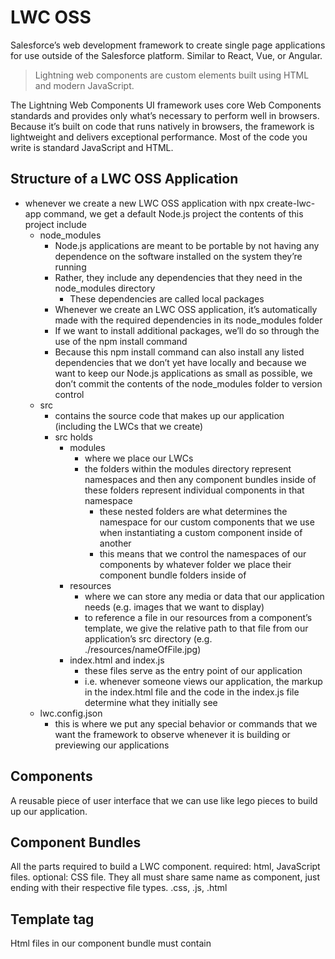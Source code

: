 # LWC OSS
Salesforce’s web development framework to create single page applications for use outside of the Salesforce platform. Similar to React, Vue, or Angular.

> Lightning web components are custom elements built using HTML and modern JavaScript.

The Lightning Web Components UI framework uses core Web Components standards and provides only what’s necessary to perform well in browsers. Because it’s built on code that runs natively in browsers, the framework is lightweight and delivers exceptional performance. Most of the code you write is standard JavaScript and HTML.

## Structure of a LWC OSS Application
- whenever we create a new LWC OSS application with npx create-lwc-app command, we get a default Node.js project the contents of this project include
  - node_modules
    - Node.js applications are meant to be portable by not having any dependence on the software installed on the system they’re running
    - Rather, they include any dependencies that they need in the node_modules directory
      - These dependencies are called local packages
    - Whenever we create an LWC OSS application, it’s automatically made with the required dependencies in its node_modules folder
    - If we want to install additional packages, we’ll do so through the use of the npm install command
    - Because this npm install command can also install any listed dependencies that we don’t yet have locally and because we want to keep our Node.js applications as small as possible, we don’t commit the contents of the node_modules folder to version control
  - src
    - contains the source code that makes up our application (including the LWCs that we create)
    - src holds
      - modules
        - where we place our LWCs
        - the folders within the modules directory represent namespaces and then any component bundles 
		inside of these folders represent individual components in that namespace
          - these nested folders are what determines the namespace for our custom components that we use when instantiating a custom component inside of another
          - this means that we control the namespaces of our components by whatever folder we place their component bundle folders inside of
      - resources
        - where we can store any media or data that our application needs (e.g. images that we want to display)
        - to reference a file in our resources from a component’s template, we give the relative path to that file from our application’s src directory (e.g. ./resources/nameOfFile.jpg)
      - index.html and index.js
        - these files serve as the entry point of our application
        - i.e. whenever someone views our application, the markup in the index.html file and the code in the index.js file determine what they initially see
   - lwc.config.json
     - this is where we put any special behavior or commands that we want the framework to observe whenever it is building or previewing our applications

## Components  
A reusable piece of user interface that we can use like lego pieces to build up our application. 

## Component Bundles  
All the parts required to build a LWC component. required: html, JavaScript files. optional: CSS file. They all must share same name as component, just ending with their respective file types. .css, .js, .html

## Template tag 
Html files in our component bundle must contain <template> tags to wrap everything in. 

## Composition
- when we use composition, we’re nesting custom components inside of other components
- when nesting a component inside of another, we’ll instantiate it like a standard HTML element
  - i.e. we’ll just write the name of the component with kebab case
  - e.g.
 ```
<template>
	<namespace-child-component></namespace-child-component>
</template>
```
    - will render the component that’s named childComponent (we name components and their files using camelCase)

>>>
Sidebar: Casing Conventions
- camelCase
  - the first letter of every word except the first word in a variable name is capitalized
- pascal case
  - the first letter of every word in a variable name is capitalized
- kebab case
  - every letter in the name is lowercase and words are separated by hyphens
>>>

## Data binding
A way to render data through binding a property in JS onto our component. We can use curly braces for the correct syntax. Ex: {myBindedProperty}

Our html:
```
<template> Hi {username}! </template>
```

Our javascript:
```
@import { LightningElement } from ‘lwc’;
Export default class ClassName extends LightningElement {
userName = ‘some name’;
}
```

## Template directives 
Allow additional functionality on certain elements
- if:true, if:false = used to conditionally render UI elements. Takes a Boolean value
- for:each, for:item, key attribute = used to iterate over data and display that data. 
- iterator:it = loop through an array with special behavior for the first and last items. We have special properties we can take advantage of. 
  - value = the value of item in the list. Use this property to access the properties of the array. For example = iteratorName.value.propertyName
  - index = the index of the item in the list
  - first = a Boolean value indicating whether the item is first in the list
  - last = a Boolean value indicating whether the item is last in the list

## Render Multiple Templates
Can create multiple HTML files in the component bundle. Import them all and add a condition in the render() method to return the correct template depending on the component’s state.

The returned value from the render() method must be a template reference, which is the imported default export from an HTML file.

## Reactivity
All fields are reactive. If the value of a field changes and the field is used in a template or in the getter of a property used in a template, the component re-renders and the renderedCallback() lifecycle hook is called(see lifecycle hooks below). When a component re-renders, all the expressions used in the template are re-evaluated.

## Decorators 
Can modify the behavior of a property or function. We have these available:
- @track = allows you to have reactivity applied when using an object or an array
- @api = makes our child component’s properties public for use by parent components

## Lifecycle Hooks 
A lifecycle hook is a JavaScript callback method triggered at a specific phase of a component instance’s lifecycle.

connectedCallback() = this lifecycle hook is invoked when a component is inserted into the DOM. To access the host element, use “this”. You can’t access child elements in the component body because they don’t exist yet. 

```
import { LightningElement } from 'lwc'
export default class New extends LightningElement {
    connectedCallback() {
        this.classList.add('new-class');
    }
}
```

>>>
Note
To check whether a component is connected to the DOM, you can use this.isConnected.
>>>

disconnectedCallback() = is invoked when a component is removed from the DOM
renderedCallback() = called after every render of the component. When a component re-renders, all the expressions used in the template are reevaluated.

## CSS considerations
* Css file must be same name as component.
* Cannot use IDs to style components
  * (see shadow DOM section below)
* A component’s style sheet can reach up and style its own element. Instead of using a selector for the name of the element, use the “:host” selector.
* We can share a style sheet by using a resource module. 
  * Create a blank component with just a .css file
  * You can then reference that css file in other components
  * Just simply use the following syntax in your .css file for the component you want to share the styles with = @import ‘my/nameOfComponentThatHasCssFile’;

## Shadow DOM
* The shadow DOM encapsulates the internal DOM structure of a web component. It allows the protection of the component from any manipulation. 
* One consequence is styling. If we have a child component, it will not inherit styles from the parent as it is in another shadow tree. We also cannot use IDs to style with either. 
* We need to use this.template.querySelector() to manipulate the DOM we can’t simply use document.querySelector()

## ES Modules
https://lwc.dev/guide/es_modules


## Events
Events in LWC OSS are a way to communicate between your components in the composition of your app. We can go up our composition tree, and we can go back down the tree as well. To communicate down the component hierarchy we can pass properties to a child via HTML attributes, or call its public methods. Let’s take a look at that now. 

EX 
todoApp.html:
```
<template>
    <my-todo-item item-name="Milk"></my-todo-item>
    <my-todo-item item-name="Bread"></my-todo-item>
</template>
```

todoItem.html
```
<template>
    <div>{itemName}</div>
</template>
```

todoItem.js
```
import { LightningElement, api } from 'lwc';
export default class TodoItem extends LightningElement {
    @api itemName;
}
```
As we can see we use the @api decorator to make our child property public for use by parent components. In this way, we can pass information down the hierarchy. We can also call methods from our children components as well. 


EX:
App.html:
```
<template>
     <button onclick={handleclick}>click to call child method!</button>
    <my-child></my-child>
</template>
```

App.js
```
Import { LightningElement } from ‘lwc’;
Export default class App extends LightningElement {
	handleClick() {
	this.template.queryselector(‘my-child’).myChildMethod();
	}
}
```

child.js
```
import { LightningElement, api } from 'lwc';
export default class TodoItem extends LightningElement {
    @api myChildMethod() {
	Console.log(“this is my child method!”);
    };
}
```


So we have now covered how to traverse down the tree. But what about back up the tree? We can do that by firing off events! Let’s take a look at an example. 

EX:
App.html
```
<template>
	<my-child oninputchange={handleInput}></my-child>
	{inputMessage}
</template>
```

App.js
```
Import { LightningElement } from ‘lwc’;
Export default class App extends LightningElement {
	inputMessage;
	handleInput(e) {
	this.inputMessage = e.detail;
	}
}
```

Child.html
```
<template>
	<input type=”text” onchange={handleChange}></input>
</template>
```

Child.js
```
Import { LightningElement } from ‘lwc’;
Export default class Child extends LightningElement {
	handleChange(e) {
	this.dispatchEvent(new CustomEvent('inputchange', {detail : e.target.value}));
	}
}
```
